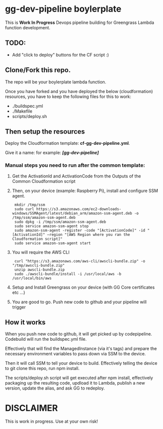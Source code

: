 # gg-dev-pipeline boylerplate

This is **Work In Progress** Devops pipeline building for Greengrass Lambda function development.

## TODO:

* Add "click to deploy" buttons for the CF script :)

## Clone/Fork this repo.

The repo will be your boylerplate lambda function.

Once you have forked and you have deployed the below (cloudformation) resources, you have to keep the following files for this to work:

* ./buildspec.yml
* ./Makefile
* scripts/deploy.sh

## Then setup the resources

Deploy the Cloudformation template: **cf-gg-dev-pipeline.yml**.

Give it a name: for example: ***[gg-dev-pipeline]***

### Manual steps you need to run after the common template:

1. Get the ActivationId and ActivationCode from the Outputs of the Common Cloudformation script
2. Then, on your device (example: Raspberry Pi), install and configure SSM agent.

		mkdir /tmp/ssm
		sudo curl https://s3.amazonaws.com/ec2-downloads-windows/SSMAgent/latest/debian_arm/amazon-ssm-agent.deb -o /tmp/ssm/amazon-ssm-agent.deb
		sudo dpkg -i /tmp/ssm/amazon-ssm-agent.deb
		sudo service amazon-ssm-agent stop
		sudo amazon-ssm-agent -register -code "[ActivationCode]" -id "[ActivationId]" –region "[AWS Region where you ran the Cloudformation script]"
		sudo service amazon-ssm-agent start

3. You will require the AWS CLI

		curl "https://s3.amazonaws.com/aws-cli/awscli-bundle.zip" -o "/tmp/awscli-bundle.zip"
		unzip awscli-bundle.zip
		sudo ./awscli-bundle/install -i /usr/local/aws -b /usr/local/bin/aws

4. Setup and Install Greengrass on your device (with GG Core certificates etc ...)
5. You are good to go. Push new code to github and your pipeline will trigger


## How it works

When you push new code to github, it will get picked up by codepipeline.
Codebuild will run the buildspec.yml file.

Effectively that will find the ManagedInstance (via it's tags) and prepare the necessary environment variables to pass down via SSM to the device.

Then it will call SSM to tell your device to build. Effectively telling the device to git clone this repo, run npm install.

The scripts/deploy.sh script will get executed after npm install, effectively packaging up the resulting code, updload it to Lambda, publish a new version, update the alias, and ask GG to redeploy.

# DISCLAIMER
This is work in progress. Use at your own risk!
